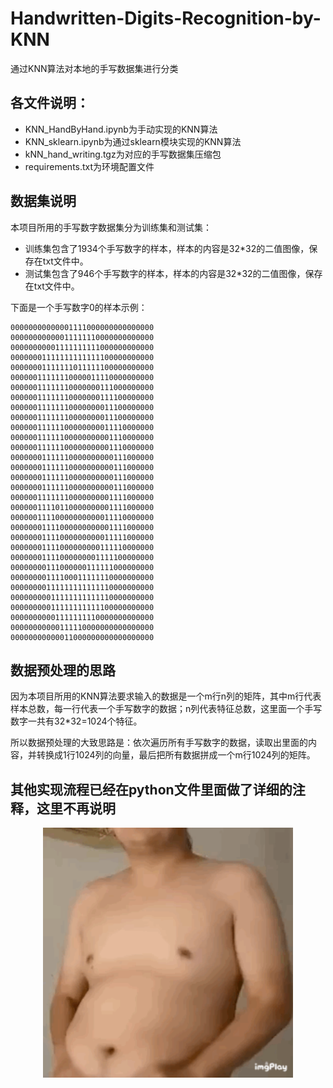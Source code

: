 # Handwritten-Digits-Recognition-by-KNN
通过KNN算法对本地的手写数据集进行分类

## 各文件说明：
- KNN_HandByHand.ipynb为手动实现的KNN算法
- KNN_sklearn.ipynb为通过sklearn模块实现的KNN算法
- kNN_hand_writing.tgz为对应的手写数据集压缩包
- requirements.txt为环境配置文件

## 数据集说明
本项目所用的手写数字数据集分为训练集和测试集：
- 训练集包含了1934个手写数字的样本，样本的内容是32*32的二值图像，保存在txt文件中。
- 测试集包含了946个手写数字的样本，样本的内容是32*32的二值图像，保存在txt文件中。

下面是一个手写数字0的样本示例：
```
00000000000001111000000000000000
00000000000011111110000000000000
00000000001111111111000000000000
00000001111111111111100000000000
00000001111111011111100000000000
00000011111110000011110000000000
00000011111110000000111000000000
00000011111110000000111100000000
00000011111110000000011100000000
00000011111110000000011100000000
00000011111100000000011110000000
00000011111100000000001110000000
00000011111100000000001110000000
00000001111110000000000111000000
00000001111110000000000111000000
00000001111110000000000111000000
00000001111110000000000111000000
00000011111110000000001111000000
00000011110110000000001111000000
00000011110000000000011110000000
00000001111000000000001111000000
00000001111000000000011111000000
00000001111000000000111110000000
00000001111000000001111100000000
00000000111000000111111000000000
00000000111100011111110000000000
00000000111111111111110000000000
00000000011111111111110000000000
00000000011111111111100000000000
00000000001111111110000000000000
00000000000111110000000000000000
00000000000011000000000000000000
```

## 数据预处理的思路

因为本项目所用的KNN算法要求输入的数据是一个m行n列的矩阵，其中m行代表样本总数，每一行代表一个手写数字的数据；n列代表特征总数，这里面一个手写数字一共有32*32=1024个特征。

所以数据预处理的大致思路是：依次遍历所有手写数字的数据，读取出里面的内容，并转换成1行1024列的向量，最后把所有数据拼成一个m行1024列的矩阵。


## 其他实现流程已经在python文件里面做了详细的注释，这里不再说明

<div align="center">
<img src="https://github.com/LUORANCHENG/Handwritten-Digits-Recognition-by-KNN/blob/main/%E6%8A%A5%E5%91%8A/webwxgetmsgimg.gif" width="400" >
</div>
